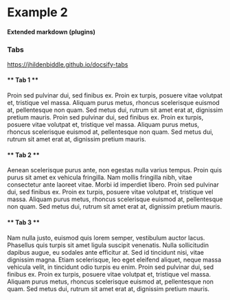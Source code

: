<header class="hero" style="background: var(--primary)"></header>

# Example 2

#### Extended markdown (plugins)

### Tabs
https://jhildenbiddle.github.io/docsify-tabs

<!-- tabs:start -->

#### ** Tab 1 **

Proin sed pulvinar dui, sed finibus ex. Proin ex turpis, posuere vitae volutpat et, tristique vel massa. Aliquam purus metus, rhoncus scelerisque euismod at, pellentesque non quam. Sed metus dui, rutrum sit amet erat at, dignissim pretium mauris. Proin sed pulvinar dui, sed finibus ex. Proin ex turpis, posuere vitae volutpat et, tristique vel massa. Aliquam purus metus, rhoncus scelerisque euismod at, pellentesque non quam. Sed metus dui, rutrum sit amet erat at, dignissim pretium mauris.  

#### ** Tab 2 **

Aenean scelerisque purus ante, non egestas nulla varius tempus. Proin quis purus sit amet ex vehicula fringilla. Nam mollis fringilla nibh, vitae consectetur ante laoreet vitae. Morbi id imperdiet libero. Proin sed pulvinar dui, sed finibus ex. Proin ex turpis, posuere vitae volutpat et, tristique vel massa. Aliquam purus metus, rhoncus scelerisque euismod at, pellentesque non quam. Sed metus dui, rutrum sit amet erat at, dignissim pretium mauris.  

#### ** Tab 3 **

Nam nulla justo, euismod quis lorem semper, vestibulum auctor lacus. Phasellus quis turpis sit amet ligula suscipit venenatis. Nulla sollicitudin dapibus augue, eu sodales ante efficitur at. Sed id tincidunt nisi, vitae dignissim magna. Etiam scelerisque, leo eget eleifend aliquet, neque massa vehicula velit, in tincidunt odio turpis eu enim. Proin sed pulvinar dui, sed finibus ex. Proin ex turpis, posuere vitae volutpat et, tristique vel massa. Aliquam purus metus, rhoncus scelerisque euismod at, pellentesque non quam. Sed metus dui, rutrum sit amet erat at, dignissim pretium mauris. 

<!-- tabs:end -->